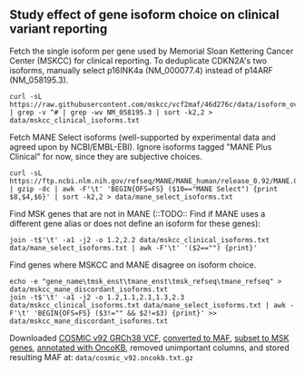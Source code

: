 ## Study effect of gene isoform choice on clinical variant reporting

Fetch the single isoform per gene used by Memorial Sloan Kettering Cancer Center (MSKCC) for clinical reporting. To deduplicate CDKN2A's two isoforms, manually select p16INK4a (NM_000077.4) instead of p14ARF (NM_058195.3).
```
curl -sL https://raw.githubusercontent.com/mskcc/vcf2maf/46d276c/data/isoform_overrides_at_mskcc_grch38 | grep -v ^# | grep -wv NM_058195.3 | sort -k2,2 > data/mskcc_clinical_isoforms.txt
```

Fetch MANE Select isoforms (well-supported by experimental data and agreed upon by NCBI/EMBL-EBI). Ignore isoforms tagged "MANE Plus Clinical" for now, since they are subjective choices.
```
curl -sL https://ftp.ncbi.nlm.nih.gov/refseq/MANE/MANE_human/release_0.92/MANE.GRCh38.v0.92.summary.txt.gz | gzip -dc | awk -F'\t' 'BEGIN{OFS=FS} ($10=="MANE Select") {print $8,$4,$6}' | sort -k2,2 > data/mane_select_isoforms.txt
```

Find MSK genes that are not in MANE (::TODO:: Find if MANE uses a different gene alias or does not define an isoform for these genes):
```
join -t$'\t' -a1 -j2 -o 1.2,2.2 data/mskcc_clinical_isoforms.txt data/mane_select_isoforms.txt | awk -F'\t' '($2=="") {print}'
```

Find genes where MSKCC and MANE disagree on isoform choice.
```
echo -e "gene_name\tmsk_enst\tmane_enst\tmsk_refseq\tmane_refseq" > data/mskcc_mane_discordant_isoforms.txt
join -t$'\t' -a1 -j2 -o 1.2,1.1,2.1,1.3,2.3 data/mskcc_clinical_isoforms.txt data/mane_select_isoforms.txt | awk -F'\t' 'BEGIN{OFS=FS} ($3!="" && $2!=$3) {print}' >> data/mskcc_mane_discordant_isoforms.txt
```

Downloaded [COSMIC v92 GRCh38 VCF](https://cancer.sanger.ac.uk/cosmic/help/file_download), [converted to MAF](https://github.com/mskcc/vcf2maf), [subset to MSK genes](https://github.com/mskcc/vcf2maf/blob/46d276c/data/isoform_overrides_at_mskcc_grch38), [annotated with OncoKB](https://github.com/oncokb/oncokb-annotator), removed unimportant columns, and stored resulting MAF at: `data/cosmic_v92.oncokb.txt.gz`
